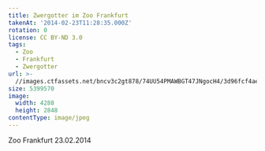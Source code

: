 ```yaml
---
title: Zwergotter im Zoo Frankfurt
takenAt: '2014-02-23T11:28:35.000Z'
rotation: 0
license: CC BY-ND 3.0
tags:
  - Zoo
  - Frankfurt
  - Zwergotter
url: >-
  //images.ctfassets.net/bncv3c2gt878/74UU54PMAWBGT47JNgocH4/3d96fcf4ae0cb4e5545e1f7127ce62b7/zwergotter-im-zoo-frankfurt_12729896153_o
size: 5399570
image:
  width: 4288
  height: 2848
contentType: image/jpeg
---
```


Zoo Frankfurt 23.02.2014